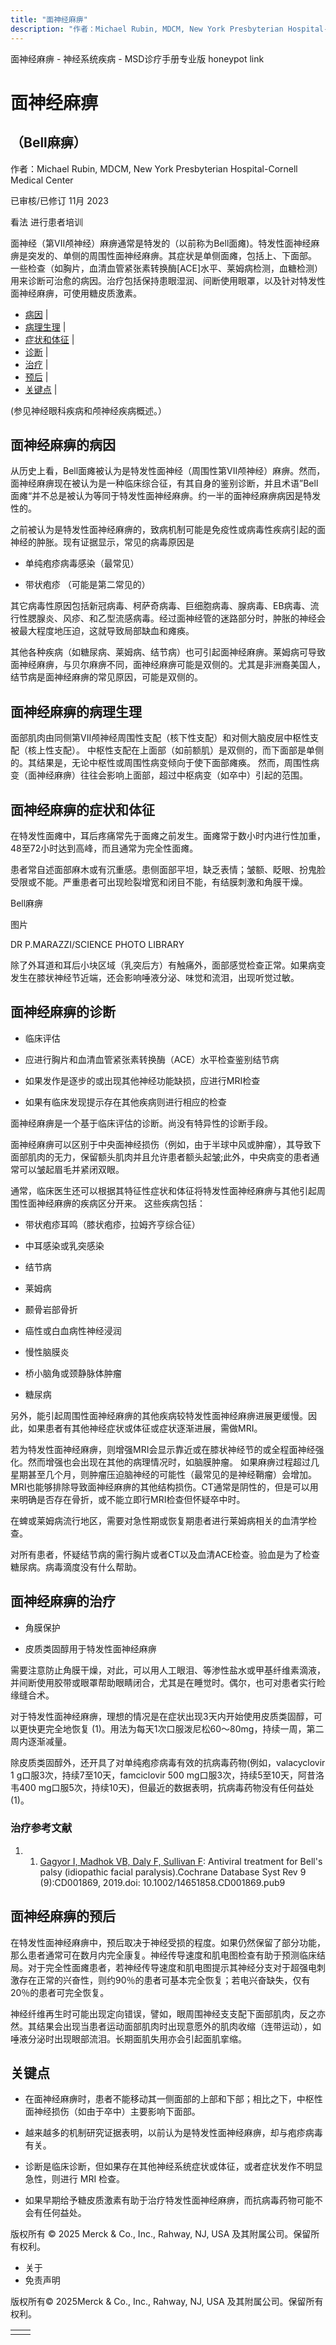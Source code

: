 ```yaml
---
title: "面神经麻痹"
description: "作者：Michael Rubin, MDCM, New York Presbyterian Hospital-Cornell Medical Center"
---
```


﻿面神经麻痹 \- 神经系统疾病 \- MSD诊疗手册专业版 honeypot link

# 面神经麻痹

## （Bell麻痹）

作者：Michael Rubin, MDCM, New York Presbyterian Hospital-Cornell Medical Center

已审核/已修订 11月 2023

看法 进行患者培训

面神经（第VII颅神经）麻痹通常是特发的（以前称为Bell面瘫)。特发性面神经麻痹是突发的、单侧的周围性面神经麻痹。其症状是单侧面瘫，包括上、下面部。 一些检查（如胸片，血清血管紧张素转换酶\[ACE\]水平、莱姆病检测，血糖检测）用来诊断可治愈的病因。治疗包括保持患眼湿润、间断使用眼罩，以及针对特发性面神经麻痹，可使用糖皮质激素。

- [病因](#病因_v1042933_zh) \|
- [病理生理](#病理生理_v6540437_zh) \|
- [症状和体征](#症状和体征_v1042938_zh) \|
- [诊断](#诊断_v1042942_zh) \|
- [治疗](#治疗_v1042975_zh) \|
- [预后](#预后_v1042970_zh) \|
- [关键点](#关键点_v6540453_zh) \|

(参见神经眼科疾病和颅神经疾病概述。）

## 面神经麻痹的病因

从历史上看，Bell面瘫被认为是特发性面神经（周围性第VII颅神经）麻痹。然而，面神经麻痹现在被认为是一种临床综合征，有其自身的鉴别诊断，并且术语”Bell面瘫“并不总是被认为等同于特发性面神经麻痹。约一半的面神经麻痹病因是特发性的。

之前被认为是特发性面神经麻痹的，致病机制可能是免疫性或病毒性疾病引起的面神经的肿胀。现有证据显示，常见的病毒原因是

- 单纯疱疹病毒感染（最常见）

- 带状疱疹 （可能是第二常见的）


其它病毒性原因包括新冠病毒、柯萨奇病毒、巨细胞病毒、腺病毒、EB病毒、流行性腮腺炎、风疹、和乙型流感病毒。经过面神经管的迷路部分时，肿胀的神经会被最大程度地压迫，这就导致局部缺血和瘫痪。

其他各种疾病（如糖尿病、莱姆病、结节病）也可引起面神经麻痹。莱姆病可导致面神经麻痹，与贝尔麻痹不同，面神经麻痹可能是双侧的。尤其是非洲裔美国人，结节病是面神经麻痹的常见原因，可能是双侧的。

## 面神经麻痹的病理生理

面部肌肉由同侧第VII颅神经周围性支配（核下性支配）和对侧大脑皮层中枢性支配（核上性支配）。 中枢性支配在上面部（如前额肌）是双侧的，而下面部是单侧的。其结果是，无论中枢性或周围性病变倾向于使下面部瘫痪。 然而，周围性病变（面神经麻痹）往往会影响上面部，超过中枢病变（如卒中）引起的范围。

## 面神经麻痹的症状和体征

在特发性面瘫中，耳后疼痛常先于面瘫之前发生。面瘫常于数小时内进行性加重，48至72小时达到高峰，而且通常为完全性面瘫。

患者常自述面部麻木或有沉重感。患侧面部平坦，缺乏表情；皱额、眨眼、扮鬼脸受限或不能。严重患者可出现睑裂增宽和闭目不能，有结膜刺激和角膜干燥。

Bell麻痹



图片

DR P.MARAZZI/SCIENCE PHOTO LIBRARY

除了外耳道和耳后小块区域（乳突后方）有触痛外，面部感觉检查正常。如果病变发生在膝状神经节近端，还会影响唾液分泌、味觉和流泪，出现听觉过敏。

## 面神经麻痹的诊断

- 临床评估

- 应进行胸片和血清血管紧张素转换酶（ACE）水平检查鉴别结节病

- 如果发作是逐步的或出现其他神经功能缺损，应进行MRI检查

- 如果有临床发现提示存在其他疾病则进行相应的检查


面神经麻痹是一个基于临床评估的诊断。尚没有特异性的诊断手段。

面神经麻痹可以区别于中央面神经损伤（例如，由于半球中风或肿瘤），其导致下面部肌肉的无力，保留额头肌肉并且允许患者额头起皱;此外，中央病变的患者通常可以皱起眉毛并紧闭双眼。

通常，临床医生还可以根据其特征性症状和体征将特发性面神经麻痹与其他引起周围性面神经麻痹的疾病区分开来。 这些疾病包括：

- 带状疱疹耳鸣（膝状疱疹，拉姆齐亨综合征）

- 中耳感染或乳突感染

- 结节病

- 莱姆病

- 颞骨岩部骨折

- 癌性或白血病性神经浸润

- 慢性脑膜炎

- 桥小脑角或颈静脉体肿瘤

- 糖尿病


另外，能引起周围性面神经麻痹的其他疾病较特发性面神经麻痹进展更缓慢。因此，如果患者有其他神经症状或体征或症状逐渐进展，需做MRI。

若为特发性面神经麻痹，则增强MRI会显示靠近或在膝状神经节的或全程面神经强化。然而增强也会出现在其他的病理情况时，如脑膜肿瘤。 如果麻痹过程超过几星期甚至几个月，则肿瘤压迫脑神经的可能性（最常见的是神经鞘瘤）会增加。MRI也能够排除导致面神经麻痹的其他结构损伤。CT通常是阴性的，但是可以用来明确是否存在骨折，或不能立即行MRI检查但怀疑卒中时。

在蜱或莱姆病流行地区，需要对急性期或恢复期患者进行莱姆病相关的血清学检查。

对所有患者，怀疑结节病的需行胸片或者CT以及血清ACE检查。验血是为了检查糖尿病。病毒滴度没有什么帮助。

## 面神经麻痹的治疗

- 角膜保护

- 皮质类固醇用于特发性面神经麻痹


需要注意防止角膜干燥，对此，可以用人工眼泪、等渗性盐水或甲基纤维素滴液，并间断使用胶带或眼罩帮助眼睛闭合，尤其是在睡觉时。偶尔，也可对患者实行睑缘缝合术。

对于特发性面神经麻痹，理想的情况是在症状出现3天内开始使用皮质类固醇，可以更快更完全地恢复 (1)。用法为每天1次口服泼尼松60～80mg，持续一周，第二周内逐渐减量。

除皮质类固醇外，还开具了对单纯疱疹病毒有效的抗病毒药物(例如，valacyclovir 1 g口服3次，持续7至10天，famciclovir 500 mg口服3次，持续5至10天，阿昔洛韦400 mg口服5次，持续10天)，但最近的数据表明，抗病毒药物没有任何益处 (1)。

### 治疗参考文献

1. 1. [Gagyor I, Madhok VB, Daly F, Sullivan F](https://www.cochranelibrary.com/cdsr/doi/10.1002/14651858.CD001869.pub9/full): Antiviral treatment for Bell's palsy (idiopathic facial paralysis).Cochrane Database Syst Rev 9 (9):CD001869, 2019.doi: 10.1002/14651858.CD001869.pub9


## 面神经麻痹的预后

在特发性面神经麻痹中，预后取决于神经受损的程度。如果仍然保留了部分功能，那么患者通常可在数月内完全康复。神经传导速度和肌电图检查有助于预测临床结局。对于完全性面瘫患者，若神经传导速度和肌电图提示其神经分支对于超强电刺激存在正常的兴奋性，则约90％的患者可基本完全恢复；若电兴奋缺失，仅有20％的患者可完全恢复。

神经纤维再生时可能出现定向错误，譬如，眼周围神经支支配下面部肌肉，反之亦然。其结果会出现当患者运动面部肌肉时出现意愿外的肌肉收缩（连带运动），如唾液分泌时出现眼部流泪。长期面肌失用亦会引起面肌挛缩。

## 关键点

- 在面神经麻痹时，患者不能移动其一侧面部的上部和下部；相比之下，中枢性面神经损伤（如由于卒中）主要影响下面部。

- 越来越多的机制研究证据表明，以前认为是特发性面神经麻痹，却与疱疹病毒有关。

- 诊断是临床诊断，但如果存在其他神经系统症状或体征，或者症状发作不明显急性，则进行 MRI 检查。

- 如果早期给予糖皮质激素有助于治疗特发性面神经麻痹，而抗病毒药物可能不会有任何益处。




版权所有 © 2025
Merck & Co., Inc., Rahway, NJ, USA 及其附属公司。保留所有权利。

- 关于
- 免责声明

版权所有© 2025Merck & Co., Inc., Rahway, NJ, USA 及其附属公司。保留所有权利。

|     |     |
| --- | --- |
|  |  |